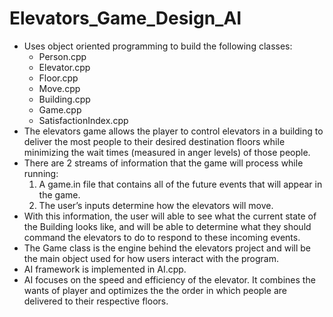 # Elevators_Game_Design_AI
- Uses object oriented programming to build the following classes:
  - Person.cpp
  - Elevator.cpp
  - Floor.cpp
  - Move.cpp
  - Building.cpp
  - Game.cpp
  - SatisfactionIndex.cpp
- The elevators game allows the player to control elevators in a building to deliver the most people to their desired destination floors while minimizing the wait times (measured in anger levels) of those people.
- There are 2 streams of information that the game will process while running:
  1) A game.in file that contains all of the future events that will appear in the game.
  2) The user’s inputs determine how the elevators will move.
- With this information, the user will able to see what the current state of the Building looks like, and will be able to determine what they should command the elevators to do to respond to these incoming events.
- The Game class is the engine behind the elevators project and will be the main object used for how users interact with the program.
- AI framework is implemented in AI.cpp.
- AI focuses on the speed and efficiency of the elevator. It combines the wants of player and optimizes the the order in which people are delivered to their respective floors.
